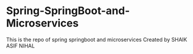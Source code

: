 # Spring-SpringBoot-and-Microservices
This is the repo of spring springboot and microservices Created by SHAIK ASIF NIHAL
